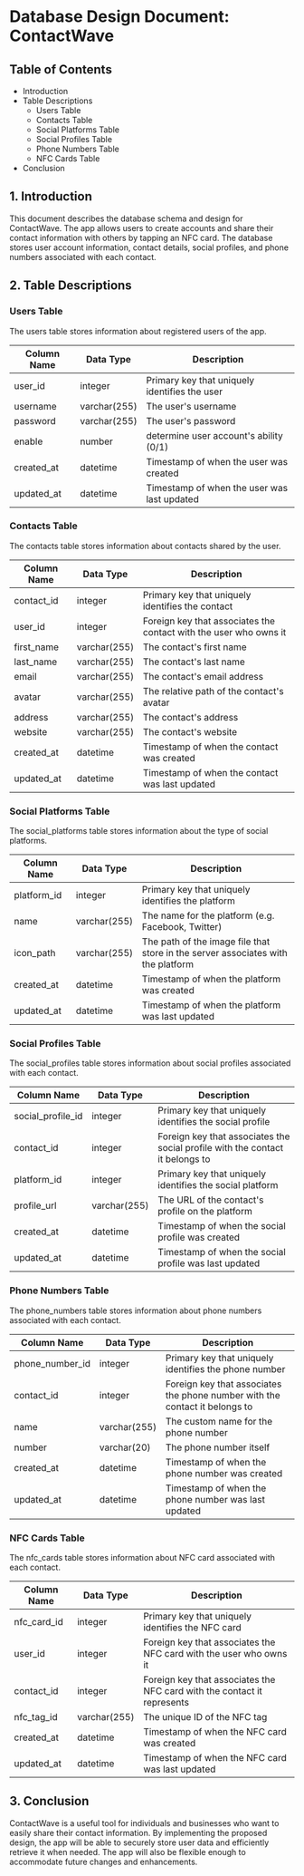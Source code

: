 # Database Design Document: **ContactWave**

## **Table of Contents**
- Introduction
- Table Descriptions
    - Users Table
    - Contacts Table
    - Social Platforms Table
    - Social Profiles Table
    - Phone Numbers Table
    - NFC Cards Table
- Conclusion

## **1. Introduction**
This document describes the database schema and design for ContactWave. The app allows users to create accounts and share their contact information with others by tapping an NFC card. The database stores user account information, contact details, social profiles, and phone numbers associated with each contact.

## **2. Table Descriptions**
### **Users Table**
The users table stores information about registered users of the app.

|Column Name|Data Type|Description|
|---|---|---|
|user_id|integer|Primary key that uniquely identifies the user|
|username|varchar(255)|The user's username|
|password|varchar(255)|The user's password|
|enable|number|determine user account's ability (0/1)|
|created_at|datetime|Timestamp of when the user was created|
|updated_at|datetime|Timestamp of when the user was last updated|

### **Contacts Table**
The contacts table stores information about contacts shared by the user.

|Column Name|Data Type|Description|
|---|---|---|
|contact_id|integer|Primary key that uniquely identifies the contact
|user_id|integer|Foreign key that associates the contact with the user who owns it
|first_name|varchar(255)|The contact's first name|
|last_name|varchar(255)|The contact's last name|
|email|varchar(255)|The contact's email address|
|avatar|varchar(255)|The relative path of the contact's avatar|
|address|varchar(255)|The contact's address|
|website|varchar(255)|The contact's website|
|created_at|datetime|Timestamp of when the contact was created|
|updated_at|datetime|Timestamp of when the contact was last updated|

### **Social Platforms Table**
The social_platforms table stores information about the type of social platforms.

|Column Name|Data Type|Description|
|---|---|---|
|platform_id|integer|Primary key that uniquely identifies the platform|
|name|varchar(255)|The name for the platform (e.g. Facebook, Twitter)|
|icon_path|varchar(255)|The path of the image file that store in the server associates with the platform|
|created_at|datetime|Timestamp of when the platform was created|
|updated_at|datetime|Timestamp of when the platform was last updated|

### **Social Profiles Table**
The social_profiles table stores information about social profiles associated with each contact.

|Column Name|Data Type|Description|
|---|---|---|
|social_profile_id|integer|Primary key that uniquely identifies the social profile
|contact_id|integer|Foreign key that associates the social profile with the contact it belongs to
|platform_id|integer|Primary key that uniquely identifies the social platform|
|profile_url|varchar(255)|The URL of the contact's profile on the platform|
|created_at|datetime|Timestamp of when the social profile was created|
|updated_at|datetime|Timestamp of when the social profile was last updated|

### **Phone Numbers Table**
The phone_numbers table stores information about phone numbers associated with each contact.

|Column Name|Data Type|Description|
|---|---|---|
|phone_number_id|integer|Primary key that uniquely identifies the phone number|
|contact_id|integer|Foreign key that associates the phone number with the contact it belongs to|
|name|varchar(255)|The custom name for the phone number|
|number|varchar(20)|The phone number itself|
|created_at|datetime|Timestamp of when the phone number was created|
|updated_at|datetime|Timestamp of when the phone number was last updated|

### **NFC Cards Table**
The nfc_cards table stores information about NFC card associated with each contact.

|Column Name|Data Type|Description|
|---|---|---|
|nfc_card_id|integer|Primary key that uniquely identifies the NFC card|
|user_id|integer|Foreign key that associates the NFC card with the user who owns it|
|contact_id|integer|Foreign key that associates the NFC card with the contact it represents|
|nfc_tag_id|varchar(255)|The unique ID of the NFC tag|
|created_at|datetime|Timestamp of when the NFC card was created|
|updated_at|datetime|Timestamp of when the NFC card was last updated|

## **3. Conclusion**
ContactWave is a useful tool for individuals and businesses who want to easily share their contact information. By implementing the proposed design, the app will be able to securely store user data and efficiently retrieve it when needed. The app will also be flexible enough to accommodate future changes and enhancements.
